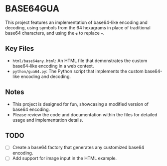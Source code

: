 # BASE64GUA

This project features an implementation of base64-like encoding and decoding, using symbols from the 64 hexagrams in place of traditional base64 characters, and using the `☯` to replace `=`.

## Key Files
- `html/base64any.html`: An HTML file that demonstrates the custom base64-like encoding in a web context.
- `python/gua64.py`: The Python script that implements the custom base64-like encoding and decoding. 

## Notes
- This project is designed for fun, showcasing a modified version of base64 encoding.
- Please review the code and documentation within the files for detailed usage and implementation details.

## TODO
- [ ] Create a base64 factory that generates any customized base64 encoding.
- [ ] Add support for image input in the HTML example.